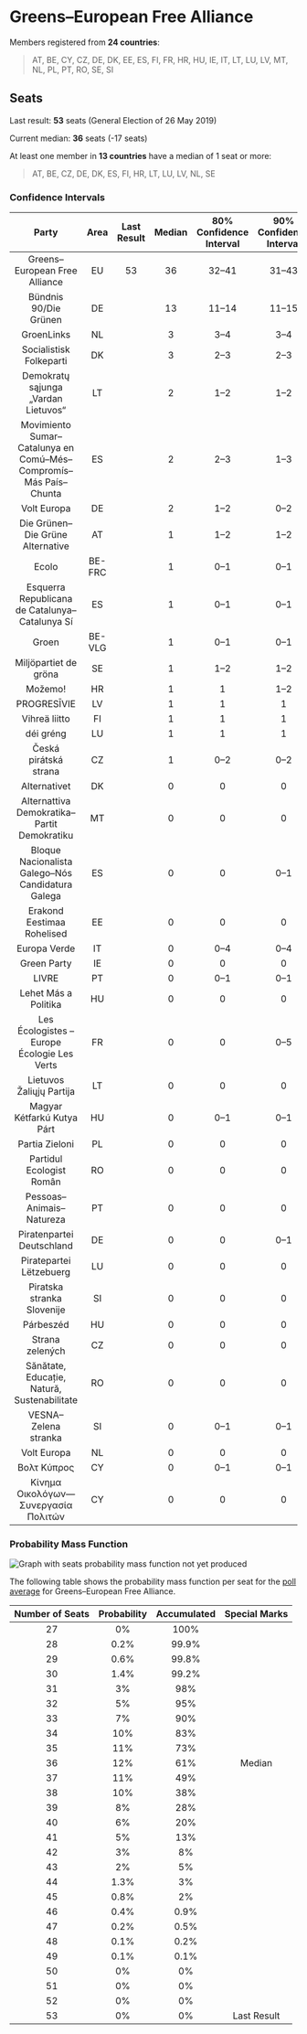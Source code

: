 # Greens–European Free Alliance

Members registered from **24 countries**:

> AT, BE, CY, CZ, DE, DK, EE, ES, FI, FR, HR, HU, IE, IT, LT, LU, LV, MT, NL, PL, PT, RO, SE, SI

## Seats

Last result: **53** seats (General Election of 26 May 2019)

Current median: **36** seats (-17 seats)

At least one member in **13 countries** have a median of 1 seat or more:

> AT, BE, CZ, DE, DK, ES, FI, HR, LT, LU, LV, NL, SE

### Confidence Intervals

| Party | Area | Last Result | Median | 80% Confidence Interval | 90% Confidence Interval | 95% Confidence Interval | 99% Confidence Interval |
|:-----:|:----:|:-----------:|:------:|:-----------------------:|:-----------------------:|:-----------------------:|:-----------------------:|
| Greens–European Free Alliance | EU | 53 | 36 | 32–41 | 31–43 | 31–44 | 29–46 |
| Bündnis 90/Die Grünen | DE | | 13 | 11–14 | 11–15 | 10–15 | 10–16 |
| GroenLinks | NL | | 3 | 3–4 | 3–4 | 3–4 | 2–4 |
| Socialistisk Folkeparti | DK | | 3 | 2–3 | 2–3 | 2–4 | 2–4 |
| Demokratų sąjunga „Vardan Lietuvos“ | LT | | 2 | 1–2 | 1–2 | 1–2 | 1–3 |
| Movimiento Sumar–Catalunya en Comú–Més–Compromís–Más País–Chunta | ES | | 2 | 2–3 | 1–3 | 1–3 | 1–4 |
| Volt Europa | DE | | 2 | 1–2 | 0–2 | 0–2 | 0–3 |
| Die Grünen–Die Grüne Alternative | AT | | 1 | 1–2 | 1–2 | 1–2 | 1–2 |
| Ecolo | BE-FRC | | 1 | 0–1 | 0–1 | 0–1 | 0–1 |
| Esquerra Republicana de Catalunya–Catalunya Sí | ES | | 1 | 0–1 | 0–1 | 0–1 | 0–2 |
| Groen | BE-VLG | | 1 | 0–1 | 0–1 | 0–1 | 0–1 |
| Miljöpartiet de gröna | SE | | 1 | 1–2 | 1–2 | 1–2 | 1–2 |
| Možemo! | HR | | 1 | 1 | 1–2 | 1–2 | 1–2 |
| PROGRESĪVIE | LV | | 1 | 1 | 1 | 1 | 1 |
| Vihreä liitto | FI | | 1 | 1 | 1 | 1 | 1–2 |
| déi gréng | LU | | 1 | 1 | 1 | 1 | 1 |
| Česká pirátská strana | CZ | | 1 | 0–2 | 0–2 | 0–2 | 0–2 |
| Alternativet | DK | | 0 | 0 | 0 | 0 | 0 |
| Alternattiva Demokratika–Partit Demokratiku | MT | | 0 | 0 | 0 | 0 | 0 |
| Bloque Nacionalista Galego–Nós Candidatura Galega | ES | | 0 | 0 | 0–1 | 0–1 | 0–1 |
| Erakond Eestimaa Rohelised | EE | | 0 | 0 | 0 | 0 | 0 |
| Europa Verde | IT | | 0 | 0–4 | 0–4 | 0–4 | 0–5 |
| Green Party | IE | | 0 | 0 | 0 | 0 | 0–1 |
| LIVRE | PT | | 0 | 0–1 | 0–1 | 0–1 | 0–1 |
| Lehet Más a Politika | HU | | 0 | 0 | 0 | 0 | 0 |
| Les Écologistes – Europe Écologie Les Verts | FR | | 0 | 0 | 0–5 | 0–5 | 0–5 |
| Lietuvos Žaliųjų Partija | LT | | 0 | 0 | 0 | 0 | 0 |
| Magyar Kétfarkú Kutya Párt | HU | | 0 | 0–1 | 0–1 | 0–2 | 0–2 |
| Partia Zieloni | PL | | 0 | 0 | 0 | 0 | 0–1 |
| Partidul Ecologist Român | RO | | 0 | 0 | 0 | 0 | 0 |
| Pessoas–Animais–Natureza | PT | | 0 | 0 | 0 | 0 | 0 |
| Piratenpartei Deutschland | DE | | 0 | 0 | 0–1 | 0–1 | 0–1 |
| Piratepartei Lëtzebuerg | LU | | 0 | 0 | 0 | 0 | 0 |
| Piratska stranka Slovenije | SI | | 0 | 0 | 0 | 0 | 0 |
| Párbeszéd | HU | | 0 | 0 | 0 | 0 | 0 |
| Strana zelených | CZ | | 0 | 0 | 0 | 0 | 0 |
| Sănătate, Educație, Natură, Sustenabilitate | RO | | 0 | 0 | 0 | 0 | 0 |
| VESNA–Zelena stranka | SI | | 0 | 0–1 | 0–1 | 0–1 | 0–1 |
| Volt Europa | NL | | 0 | 0 | 0 | 0 | 0–1 |
| Βολτ Κύπρος | CY | | 0 | 0–1 | 0–1 | 0–1 | 0–1 |
| Κίνημα Οικολόγων—Συνεργασία Πολιτών | CY | | 0 | 0 | 0 | 0 | 0 |

### Probability Mass Function

![Graph with seats probability mass function not yet produced](average-2024-12-31-seats-pmf-greens–europeanfreealliance.png "Seats Probability Mass Function")

The following table shows the probability mass function per seat for the [poll average](average-2024-12-31.html) for Greens–European Free Alliance.

| Number of Seats | Probability | Accumulated | Special Marks |
|:---------------:|:-----------:|:-----------:|:-------------:|
| 27 | 0% | 100% |  |
| 28 | 0.2% | 99.9% |  |
| 29 | 0.6% | 99.8% |  |
| 30 | 1.4% | 99.2% |  |
| 31 | 3% | 98% |  |
| 32 | 5% | 95% |  |
| 33 | 7% | 90% |  |
| 34 | 10% | 83% |  |
| 35 | 11% | 73% |  |
| 36 | 12% | 61% | Median |
| 37 | 11% | 49% |  |
| 38 | 10% | 38% |  |
| 39 | 8% | 28% |  |
| 40 | 6% | 20% |  |
| 41 | 5% | 13% |  |
| 42 | 3% | 8% |  |
| 43 | 2% | 5% |  |
| 44 | 1.3% | 3% |  |
| 45 | 0.8% | 2% |  |
| 46 | 0.4% | 0.9% |  |
| 47 | 0.2% | 0.5% |  |
| 48 | 0.1% | 0.2% |  |
| 49 | 0.1% | 0.1% |  |
| 50 | 0% | 0% |  |
| 51 | 0% | 0% |  |
| 52 | 0% | 0% |  |
| 53 | 0% | 0% | Last Result |


